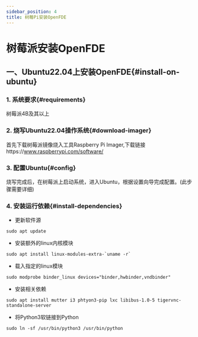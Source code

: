 ```yaml
---
sidebar_position: 4
title: 树莓Pi安装OpenFDE
---
```


# 树莓派安装OpenFDE


## 一、Ubuntu22.04上安装OpenFDE{#install-on-ubuntu}

### 1. 系统要求{#requirements}

树莓派4B及其以上

### 2. 烧写Ubuntu22.04操作系统{#download-imager}

首先下载树莓派镜像烧入工具Raspberry Pi Imager,下载链接https://www.raspberrypi.com/software/

### 3. 配置Ubuntu{#config}

烧写完成后，在树莓派上启动系统，进入Ubuntu，根据设置向导完成配置。(此步骤需要详细)

### 4. 安装运行依赖{#install-dependencies}

- 更新软件源

```
sudo apt update
```

- 安装额外的linux内核模块
  
```
sudo apt install linux-modules-extra-`uname -r`
```

- 载入指定的linux模块

```
sudo modprobe binder_linux devices="binder,hwbinder,vndbinder"
```

- 安装相关依赖

```
sudo apt install mutter i3 phtyon3-pip lxc libibus-1.0-5 tigervnc-standalone-server
```

- 将Python3软链接到Python
  
```
sudo ln -sf /usr/bin/python3 /usr/bin/python
```